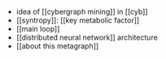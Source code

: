 - idea of [[cybergraph mining]] in [[cyb]]
- [[syntropy]]: [[key metabolic factor]]
- [[main loop]]
- [[distributed neural network]] architecture
- [[about this metagraph]]